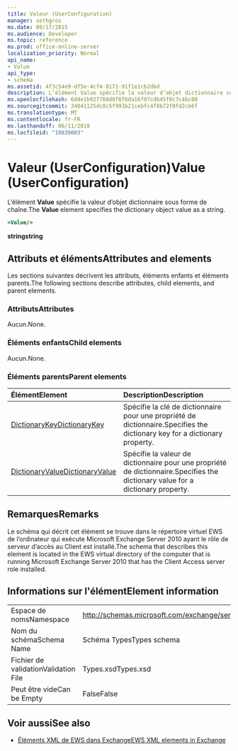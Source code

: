 ```yaml
---
title: Valeur (UserConfiguration)
manager: sethgros
ms.date: 09/17/2015
ms.audience: Developer
ms.topic: reference
ms.prod: office-online-server
localization_priority: Normal
api_name:
- Value
api_type:
- schema
ms.assetid: 4f3c54e9-df5e-4cf4-8171-91f1e1cb2dbd
description: L’élément Value spécifie la valeur d’objet dictionnaire sous forme de chaîne.
ms.openlocfilehash: 6d4e1b027760d0f8f6da16f97cdb45f0c7c4bc88
ms.sourcegitcommit: 34041125dc8c5f993b21cebfc4f8b72f0fd2cb6f
ms.translationtype: MT
ms.contentlocale: fr-FR
ms.lasthandoff: 06/11/2018
ms.locfileid: "19839003"
---
```

# <a name="value-userconfiguration"></a><span data-ttu-id="f521e-103">Valeur (UserConfiguration)</span><span class="sxs-lookup"><span data-stu-id="f521e-103">Value (UserConfiguration)</span></span>

<span data-ttu-id="f521e-104">L’élément **Value** spécifie la valeur d’objet dictionnaire sous forme de chaîne.</span><span class="sxs-lookup"><span data-stu-id="f521e-104">The **Value** element specifies the dictionary object value as a string.</span></span> 
  
```xml
<Value/>
```

<span data-ttu-id="f521e-105">**string**</span><span class="sxs-lookup"><span data-stu-id="f521e-105">**string**</span></span>

## <a name="attributes-and-elements"></a><span data-ttu-id="f521e-106">Attributs et éléments</span><span class="sxs-lookup"><span data-stu-id="f521e-106">Attributes and elements</span></span>

<span data-ttu-id="f521e-107">Les sections suivantes décrivent les attributs, éléments enfants et éléments parents.</span><span class="sxs-lookup"><span data-stu-id="f521e-107">The following sections describe attributes, child elements, and parent elements.</span></span>
  
### <a name="attributes"></a><span data-ttu-id="f521e-108">Attributs</span><span class="sxs-lookup"><span data-stu-id="f521e-108">Attributes</span></span>

<span data-ttu-id="f521e-109">Aucun.</span><span class="sxs-lookup"><span data-stu-id="f521e-109">None.</span></span>
  
### <a name="child-elements"></a><span data-ttu-id="f521e-110">Éléments enfants</span><span class="sxs-lookup"><span data-stu-id="f521e-110">Child elements</span></span>

<span data-ttu-id="f521e-111">Aucun.</span><span class="sxs-lookup"><span data-stu-id="f521e-111">None.</span></span>
  
### <a name="parent-elements"></a><span data-ttu-id="f521e-112">Éléments parents</span><span class="sxs-lookup"><span data-stu-id="f521e-112">Parent elements</span></span>

|<span data-ttu-id="f521e-113">**Élément**</span><span class="sxs-lookup"><span data-stu-id="f521e-113">**Element**</span></span>|<span data-ttu-id="f521e-114">**Description**</span><span class="sxs-lookup"><span data-stu-id="f521e-114">**Description**</span></span>|
|:-----|:-----|
|[<span data-ttu-id="f521e-115">DictionaryKey</span><span class="sxs-lookup"><span data-stu-id="f521e-115">DictionaryKey</span></span>](dictionarykey.md) <br/> |<span data-ttu-id="f521e-116">Spécifie la clé de dictionnaire pour une propriété de dictionnaire.</span><span class="sxs-lookup"><span data-stu-id="f521e-116">Specifies the dictionary key for a dictionary property.</span></span>  <br/> |
|[<span data-ttu-id="f521e-117">DictionaryValue</span><span class="sxs-lookup"><span data-stu-id="f521e-117">DictionaryValue</span></span>](dictionaryvalue.md) <br/> |<span data-ttu-id="f521e-118">Spécifie la valeur de dictionnaire pour une propriété de dictionnaire.</span><span class="sxs-lookup"><span data-stu-id="f521e-118">Specifies the dictionary value for a dictionary property.</span></span>  <br/> |
   
## <a name="remarks"></a><span data-ttu-id="f521e-119">Remarques</span><span class="sxs-lookup"><span data-stu-id="f521e-119">Remarks</span></span>

<span data-ttu-id="f521e-120">Le schéma qui décrit cet élément se trouve dans le répertoire virtuel EWS de l’ordinateur qui exécute Microsoft Exchange Server 2010 ayant le rôle de serveur d’accès au Client est installé.</span><span class="sxs-lookup"><span data-stu-id="f521e-120">The schema that describes this element is located in the EWS virtual directory of the computer that is running Microsoft Exchange Server 2010 that has the Client Access server role installed.</span></span>
  
## <a name="element-information"></a><span data-ttu-id="f521e-121">Informations sur l'élément</span><span class="sxs-lookup"><span data-stu-id="f521e-121">Element information</span></span>

|||
|:-----|:-----|
|<span data-ttu-id="f521e-122">Espace de noms</span><span class="sxs-lookup"><span data-stu-id="f521e-122">Namespace</span></span>  <br/> |http://schemas.microsoft.com/exchange/services/2006/types  <br/> |
|<span data-ttu-id="f521e-123">Nom du schéma</span><span class="sxs-lookup"><span data-stu-id="f521e-123">Schema Name</span></span>  <br/> |<span data-ttu-id="f521e-124">Schéma Types</span><span class="sxs-lookup"><span data-stu-id="f521e-124">Types schema</span></span>  <br/> |
|<span data-ttu-id="f521e-125">Fichier de validation</span><span class="sxs-lookup"><span data-stu-id="f521e-125">Validation File</span></span>  <br/> |<span data-ttu-id="f521e-126">Types.xsd</span><span class="sxs-lookup"><span data-stu-id="f521e-126">Types.xsd</span></span>  <br/> |
|<span data-ttu-id="f521e-127">Peut être vide</span><span class="sxs-lookup"><span data-stu-id="f521e-127">Can be Empty</span></span>  <br/> |<span data-ttu-id="f521e-128">False</span><span class="sxs-lookup"><span data-stu-id="f521e-128">False</span></span>  <br/> |
   
## <a name="see-also"></a><span data-ttu-id="f521e-129">Voir aussi</span><span class="sxs-lookup"><span data-stu-id="f521e-129">See also</span></span>

- [<span data-ttu-id="f521e-130">Éléments XML de EWS dans Exchange</span><span class="sxs-lookup"><span data-stu-id="f521e-130">EWS XML elements in Exchange</span></span>](ews-xml-elements-in-exchange.md)

